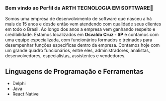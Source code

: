 ### Bem vindo ao Perfil da ARTH TECNOLOGIA EM SOFTWARE👋

Somos uma empresa de desenvolvimento de software que nasceu a há mais de 15 anos e desde então vem atendendo com qualidade seus clientes em todo o Brasil. 
Ao longo dos anos a empresa vem ganhando respeito e credibilidade.
Estamos localizados em **Osvaldo Cruz - SP** e contamos com uma equipe especializada, 
com funcionários formados e treinados para desempenhar funções específicas dentro da empresa. 
Contamos hoje com um grande quadro funcionários, entre eles, administradores, analistas, desenvolvedores, especialistas, assistentes e vendedores.


## Linguagens de Programação e Ferramentas
   - Delphi
   - Java
   - React Native
  
